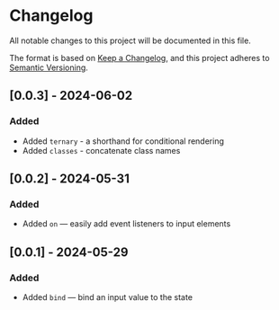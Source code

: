 # Changelog

All notable changes to this project will be documented in this file.

The format is based on [Keep a Changelog](https://keepachangelog.com/en/1.1.0/),
and this project adheres to [Semantic Versioning](https://semver.org/spec/v2.0.0.html).

## [0.0.3] - 2024-06-02

### Added

- Added `ternary` - a shorthand for conditional rendering
- Added `classes` - concatenate class names

## [0.0.2] - 2024-05-31

### Added

- Added `on` — easily add event listeners to input elements

## [0.0.1] - 2024-05-29

### Added

- Added `bind` — bind an input value to the state
